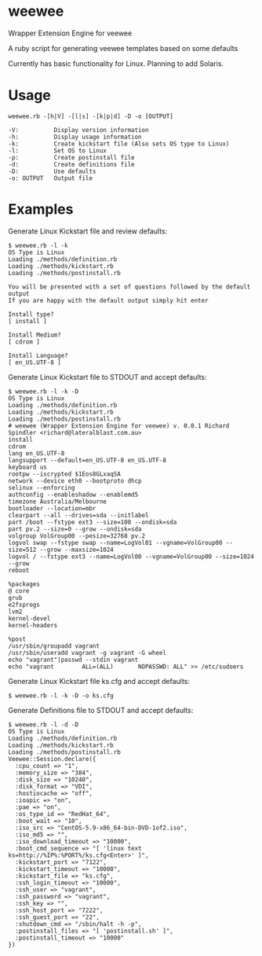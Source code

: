 weewee
======

Wrapper Extension Engine for veewee

A ruby script for generating veewee templates based on some defaults

Currently has basic functionality for Linux. Planning to add Solaris.

Usage
=====

	weewee.rb -[h|V] -[l|s] -[k|p|d] -D -o [OUTPUT]

	-V:          Display version information
	-h:          Display usage information
	-k:          Create kickstart file (Also sets OS type to Linux)
	-l:          Set OS to Linux
	-p:          Create postinstall file
	-d:          Create definitions file
	-D:          Use defaults
	-o: OUTPUT   Output file

Examples
========

Generate Linux Kickstart file and review defaults:

	$ weewee.rb -l -k
	OS Type is Linux
	Loading ./methods/definition.rb
	Loading ./methods/kickstart.rb
	Loading ./methods/postinstall.rb

	You will be presented with a set of questions followed by the default output
	If you are happy with the default output simply hit enter

	Install type?
	[ install ]
  
	Install Medium?
	[ cdrom ]
  
	Install Language?
	[ en_US.UTF-8 ]

Generate Linux Kickstart file to STDOUT and accept defaults:

	$ weewee.rb -l -k -D 
	OS Type is Linux
	Loading ./methods/definition.rb
	Loading ./methods/kickstart.rb
	Loading ./methods/postinstall.rb
	# weewee (Wrapper Extension Engine for veewee) v. 0.0.1 Richard Spindler <richard@lateralblast.com.au>
	install
	cdrom
	lang en_US.UTF-8
	langsupport --default=en_US.UTF-8 en_US.UTF-8
	keyboard us
	rootpw --iscrypted $1Eos8GLxaqSA
	network --device eth0 --bootproto dhcp
	selinux --enforcing
	authconfig --enableshadow --enablemd5
	timezone Australia/Melbourne
	bootloader --location=mbr
	clearpart --all --drives=sda --initlabel
	part /boot --fstype ext3 --size=100 --ondisk=sda
	part pv.2 --size=0 --grow --ondisk=sda
	volgroup VolGroup00 --pesize=32768 pv.2
	logvol swap --fstype swap --name=LogVol01 --vgname=VolGroup00 --size=512 --grow --maxsize=1024
	logvol / --fstype ext3 --name=LogVol00 --vgname=VolGroup00 --size=1024 --grow
	reboot

	%packages
	@ core
	grub
	e2fsprogs
	lvm2
	kernel-devel
	kernel-headers

	%post
	/usr/sbin/groupadd vagrant
	/usr/sbin/useradd vagrant -g vagrant -G wheel
	echo "vagrant"|passwd --stdin vagrant
	echo "vagrant        ALL=(ALL)       NOPASSWD: ALL" >> /etc/sudoers

Generate Linux Kickstart file ks.cfg  and accept defaults:
	
	$ weewee.rb -l -k -D -o ks.cfg

Generate Definitions file to STDOUT and accept defaults:

	$ weewee.rb -l -d -D
	OS Type is Linux
	Loading ./methods/definition.rb
	Loading ./methods/kickstart.rb
	Loading ./methods/postinstall.rb
	Veewee::Session.declare({
	  :cpu_count => "1",
	  :memory_size => "384",
	  :disk_size => "10240",
	  :disk_format => "VDI",
	  :hostiocache => "off",
	  :ioapic => "on",
	  :pae => "on",
	  :os_type_id => "RedHat_64",
	  :boot_wait => "10",
	  :iso_src => "CentOS-5.9-x86_64-bin-DVD-1of2.iso",
	  :iso_md5 => "",
	  :iso_download_timeout => "10000",
	  :boot_cmd_sequence => "[ 'linux text ks=http://%IP%:%PORT%/ks.cfg<Enter>' ]",
	  :kickstart_port => "7122",
	  :kickstart_timeout => "10000",
	  :kickstart_file => "ks.cfg",
	  :ssh_login_timeout => "10000",
	  :ssh_user => "vagrant",
	  :ssh_password => "vagrant",
	  :ssh_key => "",
	  :ssh_host_port => "7222",
	  :ssh_guest_port => "22",
	  :shutdown_cmd => "/sbin/halt -h -p",
	  :postinstall_files => "[ 'postinstall.sh' ]",
	  :postinstall_timeout => "10000"
	})

